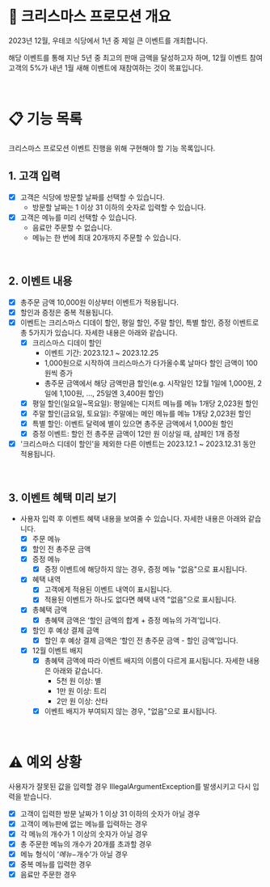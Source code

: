 # 🎄 크리스마스 프로모션 개요

2023년 12월, 우테코 식당에서 1년 중 제일 큰 이벤트를 개최합니다.

해당 이벤트를 통해 지난 5년 중 최고의 판매 금액을 달성하고자 하며, 12월 이벤트 참여 고객의 5%가 내년 1월 새해 이벤트에 재참여하는 것이 목표입니다.

<br>

# 📋 기능 목록

크리스마스 프로모션 이벤트 진행을 위해 구현해야 할 기능 목록입니다.

## 1. 고객 입력
- [x] 고객은 식당에 방문할 날짜를 선택할 수 있습니다.
    - 방문할 날짜는 1 이상 31 이하의 숫자로 입력할 수 있습니다.
- [x] 고객은 메뉴를 미리 선택할 수 있습니다.
    - 음료만 주문할 수 없습니다.
    - 메뉴는 한 번에 최대 20개까지 주문할 수 있습니다.

<br>

## 2. 이벤트 내용
- [x] 총주문 금액 10,000원 이상부터 이벤트가 적용됩니다.
- [x] 할인과 증정은 중복 적용됩니다.
- [x] 이벤트는 크리스마스 디데이 할인, 평일 할인, 주말 할인, 특별 할인, 증정 이벤트로 총 5가지가 있습니다. 자세한 내용은 아래와 같습니다.
  - [x] 크리스마스 디데이 할인
      - 이벤트 기간: 2023.12.1 ~ 2023.12.25
      - 1,000원으로 시작하여 크리스마스가 다가올수록 날마다 할인 금액이 100원씩 증가
      - 총주문 금액에서 해당 금액만큼 할인(e.g. 시작일인 12월 1일에 1,000원, 2일에 1,100원, ..., 25일엔 3,400원 할인)
  - [x] 평일 할인(일요일~목요일): 평일에는 디저트 메뉴를 메뉴 1개당 2,023원 할인
  - [x] 주말 할인(금요일, 토요일): 주말에는 메인 메뉴를 메뉴 1개당 2,023원 할인
  - [x] 특별 할인: 이벤트 달력에 별이 있으면 총주문 금액에서 1,000원 할인
  - [x] 증정 이벤트: 할인 전 총주문 금액이 12만 원 이상일 때, 샴페인 1개 증정
- [x] '크리스마스 디데이 할인'을 제외한 다른 이벤트는 2023.12.1 ~ 2023.12.31 동안 적용됩니다.

<br>

## 3. 이벤트 혜택 미리 보기
- 사용자 입력 후 이벤트 혜택 내용을 보여줄 수 있습니다. 자세한 내용은 아래와 같습니다.
  - [x] 주문 메뉴
  - [x] 할인 전 총주문 금액
  - [x] 증정 메뉴
      - [x] 증정 이벤트에 해당하지 않는 경우, 증정 메뉴 "없음"으로 표시됩니다.
  - [x] 혜택 내역
      - [x] 고객에게 적용된 이벤트 내역이 표시됩니다.
      - [x] 적용된 이벤트가 하나도 없다면 혜택 내역 "없음"으로 표시됩니다.
  - [x] 총혜택 금액
      - [x] 총혜택 금액은 ‘할인 금액의 합계 + 증정 메뉴의 가격’입니다.
  - [x] 할인 후 예상 결제 금액
      - [x] 할인 후 예상 결제 금액은 ‘할인 전 총주문 금액 - 할인 금액’입니다.
  - [x] 12월 이벤트 배지
      - [x] 총혜택 금액에 따라 이벤트 배지의 이름이 다르게 표시됩니다. 자세한 내용은 아래와 같습니다.
          - 5천 원 이상: 별
          - 1만 원 이상: 트리
          - 2만 원 이상: 산타
      - [x] 이벤트 배지가 부여되지 않는 경우, "없음"으로 표시됩니다.

<br>

# ⚠️ 예외 상황

사용자가 잘못된 값을 입력할 경우 IllegalArgumentException를 발생시키고 다시 입력을 받습니다.

- [x] 고객이 입력한 방문 날짜가 1 이상 31 이하의 숫자가 아닐 경우
- [x] 고객이 메뉴판에 없는 메뉴를 입력하는 경우
- [x] 각 메뉴의 개수가 1 이상의 숫자가 아닐 경우
- [x] 총 주문한 메뉴의 개수가 20개를 초과할 경우
- [x] 메뉴 형식이 ‘$메뉴-$개수’가 아닐 경우
- [x] 중복 메뉴를 입력한 경우
- [x] 음료만 주문한 경우
